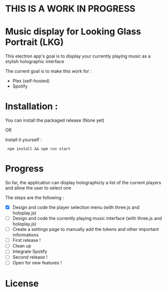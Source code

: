 # THIS IS A WORK IN PROGRESS
# Music display for Looking Glass Portrait (LKG)
This electron app's goal is to display your currently playing music as a stylish holographic interface

The current goal is to make this work for :
- Plex (self-hosted)
- Spotify


# Installation :
You can install the packaged release (None yet)

OR

Install it yourself :

``` npm install && npm run start```

# Progress
So far, the application can display holographicly a list of the current players and allow the user to select one

The steps are the following :
- [x] Design and code the player selection menu (with three.js and holoplay.js)
- [ ] Design and code the currently playing music interface (with three.js and holoplay.js)
- [ ] Create a settings page to manually add the tokens and other important informations
- [ ] First release !
- [ ] Clean up
- [ ] Integrate Spotify
- [ ] Second release !
- [ ] Open for new features !

# License 